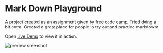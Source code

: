 # Mark Down Playground

A project created as an assignment given by free code camp. Tried doing a bit extra. Created a great place for people to try out and practice markdowm

Open [Live Demo](https://markdown-playground.netlify.app/) to view it in action.


![preview sreenshot](https://drive.google.com/file/d/1Y_KNoavZVEEYhdg9jYY32BCPXuHo0IN-/view?usp=sharing)
